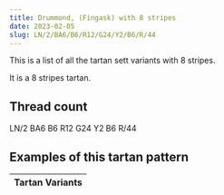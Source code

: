 ```yaml
---
title: Drummond, (Fingask) with 8 stripes
date: 2023-02-05
slug: LN/2/BA6/B6/R12/G24/Y2/B6/R/44
---
```

This is a list of all the tartan sett variants with 8 stripes.

It is a 8 stripes tartan.


## Thread count
LN/2 BA6 B6 R12 G24 Y2 B6 R/44

## Examples of this tartan pattern

| Tartan Variants |
|---------------|
